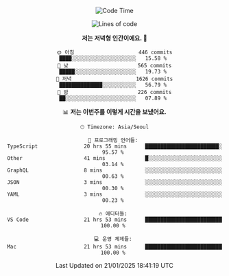 <div align='center'>
 
<!--START_SECTION:waka-->
![Code Time](http://img.shields.io/badge/Code%20Time-4%2C088%20hrs%2035%20mins-blue)

![Lines of code](https://img.shields.io/badge/%EC%A0%80%EB%8A%94%20%EC%97%AC%ED%83%9C%EA%B9%8C%EC%A7%80%20-1.5%20million%20%EC%A4%84%EC%9D%98%20%EC%BD%94%EB%93%9C%EB%A5%BC%20%EC%9E%91%EC%84%B1%ED%96%88%EC%96%B4%EC%9A%94.-blue)

**저는 저녁형 인간이에요. 🦉** 

```text
🌞 아침                     446 commits         ████░░░░░░░░░░░░░░░░░░░░░   15.58 % 
🌆 낮　                     565 commits         █████░░░░░░░░░░░░░░░░░░░░   19.73 % 
🌃 저녁                     1626 commits        ██████████████░░░░░░░░░░░   56.79 % 
🌙 밤　                     226 commits         ██░░░░░░░░░░░░░░░░░░░░░░░   07.89 % 
```


📊 **저는 이번주를 이렇게 시간을 보냈어요.** 

```text
🕑︎ Timezone: Asia/Seoul

💬 프로그래밍 언어들: 
TypeScript               20 hrs 55 mins      ████████████████████████░   95.57 % 
Other                    41 mins             █░░░░░░░░░░░░░░░░░░░░░░░░   03.14 % 
GraphQL                  8 mins              ░░░░░░░░░░░░░░░░░░░░░░░░░   00.63 % 
JSON                     3 mins              ░░░░░░░░░░░░░░░░░░░░░░░░░   00.30 % 
YAML                     3 mins              ░░░░░░░░░░░░░░░░░░░░░░░░░   00.23 % 

🔥 에디터들: 
VS Code                  21 hrs 53 mins      █████████████████████████   100.00 % 

💻 운영 체제들: 
Mac                      21 hrs 53 mins      █████████████████████████   100.00 % 
```


 Last Updated on 21/01/2025 18:41:19 UTC
<!--END_SECTION:waka-->
 </div>
<!---
Emewjin/Emewjin is a ✨ special ✨ repository because its `README.md` (this file) appears on your GitHub profile.
You can click the Preview link to take a look at your changes.
--->
